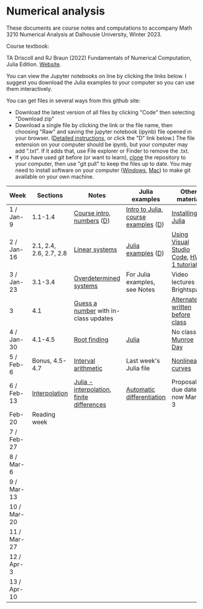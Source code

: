 # Numerical analysis

These documents are course notes and computations to accompany Math 3210 Numerical Analysis at Dalhousie University, Winter 2023.

Course textbook: 

TA Driscoll and RJ Braun (2022) Fundamentals of Numerical Computation, Julia Edition. [Website](https://tobydriscoll.net/fnc-julia/home.html).

You can view the Jupyter notebooks on line by clicking the links below. I suggest you download the Julia examples to your computer so you can use them interactively.

You can get files in several ways from this github site:

* Download the latest version of all files by clicking "Code" then selecting "Download zip"
* Download a single file by clicking the link or the file name, then choosing "Raw" and saving the jupyter notebook (ipynb) file opened in your browser. ([Detailed instructions](https://www.howtogeek.com/devops/how-to-download-single-files-from-a-github-repository/), or click the "D" link below.) The file extension on your computer should be ipynb, but your computer may add ".txt". If it adds that, use File explorer or Finder to remove the .txt.
* If you have used git before (or want to learn), [clone](https://github.com/git-guides/git-clone) the repository to your computer, then use "git pull" to keep the files up to date. You may need to install software on your computer ([Windows](https://git-scm.com/downloads), [Mac](https://www.atlassian.com/git/tutorials/install-git)) to make git available on your own machine.

| Week | Sections | Notes | Julia examples | Other material |
| ---- | -------- | ----- | -------------- | -------------- |
| 1 / Jan-9| 1.1-1.4 | [Course intro, numbers](W1-topics.ipynb) ([D](https://raw.githubusercontent.com/AndrewIrwin/m3210-notebooks/master/W1-topics.ipynb))| [Intro to Julia, course examples](W1-Intro-to-Julia.ipynb) ([D](https://raw.githubusercontent.com/AndrewIrwin/m3210-notebooks/master/W1-Intro-to-Julia.ipynb)) | [Installing Julia](W1-getting-Julia-working.ipynb) |
| 2 / Jan-16 | 2.1, 2.4, 2.6, 2.7, 2.8 | [Linear systems](W2-topics.ipynb) | [Julia examples](W2-julia.ipynb) ([D](https://raw.githubusercontent.com/AndrewIrwin/m3210-notebooks/master/W2-julia.ipynb)) | [Using Visual Studio Code](W2-using-vs-code.md), [HW 1 tutorial](hw-1-tutorial.ipynb)  | 
| 3 / Jan-23 | 3.1-3.4 | [Overdetermined systems](W3-topics.ipynb) | For Julia examples, see Notes | Video lectures on Brightspace | 
| 3  | 4.1 | [Guess a number](W3-root-finding.ipynb) with in-class updates | | [Alternate written before class](W3-root-finding-examples.ipynb) |
| 4 / Jan-30 | 4.1-4.5 | [Root finding](W4-topics.ipynb) | [Julia](W4-julia.ipynb) | No class F, [Munroe Day](https://www.dal.ca/about-dal/history-tradition/george_munro_day.html) |
| 5 / Feb-6 | Bonus, 4.5-4.7 | [Interval arithmetic](W5-interval-arithmetic.ipynb) | Last week's Julia file | [Nonlinear curves](W5-nonlinear-curves.ipynb) |
| 6 / Feb-13 | [Interpolation](W6-topics.ipynb) | [Julia - interpolation](W6-julia.ipynb), [finite differences](W6-finite-difference.ipynb) | [Automatic differentiation](W6-automatic-differentiation.ipynb) | Proposal due date now March 3 |
| Feb-20 | Reading week | | | | 
| 7 / Feb-27 | | | | |
| 8 / Mar-6 | | | | |
| 9 / Mar-13 | | | | |
| 10 / Mar-20 | | | | |
| 11 / Mar-27 | | | | |
| 12 / Apr-3 | | | | |
| 13 / Apr-10 | | | | |


